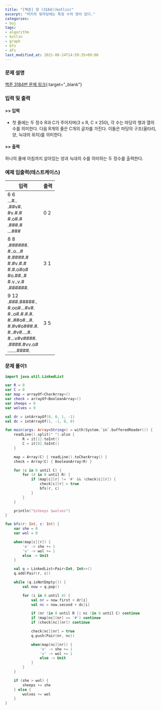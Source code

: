 ```yaml
---
title: "[백준] 양 (3184)(kotlin)"
excerpt: "미키의 뒷마당에는 특정 수의 양이 있다."
categories:
- boj
tags:
- algorithm
- kotlin
- graph
- bfs
- dfs
last_modified_at: 2021-08-24T14:59:35+09:00
---
```



### 문제 설명
[백준 3184번 문제 링크](https://www.acmicpc.net/problem/3184#description){:target="_blank"}




### 입력 및 출력
#### >> 입력
* 첫 줄에는 두 정수 R과 C가 주어지며(3 ≤ R, C ≤ 250), 각 수는 마당의 행과 열의 수를 의미한다.
다음 R개의 줄은 C개의 글자를 가진다. 이들은 마당의 구조(울타리, 양, 늑대의 위치)를 의미한다.



#### >> 출력
하나의 줄에 아침까지 살아있는 양과 늑대의 수를 의미하는 두 정수를 출력한다.





### 예제 입출력(테스트케이스)


|입력|출력|
|-----|------|
|6 6<br>...#..<br>.##v#.<br>#v.#.#<br>#.o#.#<br>.###.#<br>...###|0 2|
|8 8<br>.######.<br>#..o...#<br>#.####.#<br>#.#v.#.#<br>#.#.o#o#<br>#o.##..#<br>#.v..v.#<br>.######.|3 1|
|9 12<br>.###.#####..<br>#.oo#...#v#.<br>#..o#.#.#.#.<br>#..##o#...#.<br>#.#v#o###.#.<br>#..#v#....#.<br>#...v#v####.<br>.####.#vv.o#<br>.......####.|3 5|




### 문제 풀이1
```kotlin
import java.util.LinkedList

var R = 0
var C = 0
var map = arrayOf<CharArray>()
var check = arrayOf<BooleanArray>()
var sheeps = 0
var wolves = 0

val dr = intArrayOf(0, 0, 1, -1)
val dc = intArrayOf(1, -1, 0, 0)

fun main(args: Array<String>) = with(System.`in`.bufferedReader()) {
    readLine().split(" ").also {
        R = it[1].toInt()
        C = it[0].toInt()
    }

    map = Array(C) { readLine().toCharArray() }
    check = Array(C) { BooleanArray(R) }

    for (c in 0 until C) {
        for (r in 0 until R) {
            if (map[c][r] != '#' && !check[c][r]) {
                check[c][r] = true
                bfs(r, c)
            }
        }
    }

    println("$sheeps $wolves")
}

fun bfs(r: Int, c: Int) {
    var she = 0
    var wol = 0

    when(map[c][r]) {
        'o' -> she += 1
        'v' -> wol += 1
        else -> Unit
    }

    val q = LinkedList<Pair<Int, Int>>()
    q.add(Pair(r, c))

    while (q.isNotEmpty()) {
        val now = q.pop()

        for (i in 0 until 4) {
            val nr = now.first + dr[i]
            val nc = now.second + dc[i]

            if (nr !in 0 until R || nc !in 0 until C) continue
            if (map[nc][nr] == '#') continue
            if (check[nc][nr]) continue

            check[nc][nr] = true
            q.push(Pair(nr, nc))

            when(map[nc][nr]) {
                'o' -> she += 1
                'v' -> wol += 1
                else -> Unit
            }
        }
    }

    if (she > wol) {
        sheeps += she
    } else {
        wolves += wol
    }
}
```